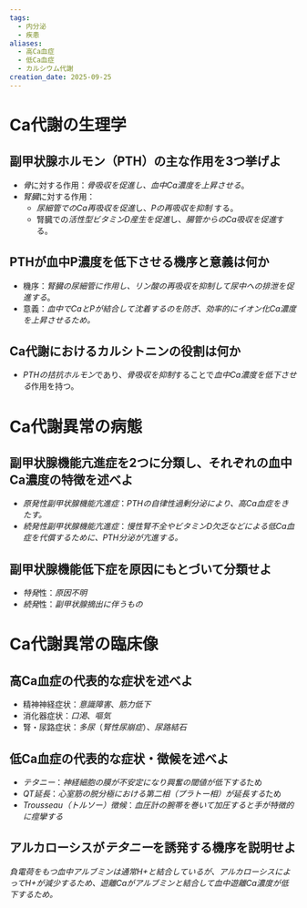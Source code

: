 ```yaml
---
tags:
  - 内分泌
  - 疾患
aliases:
  - 高Ca血症
  - 低Ca血症
  - カルシウム代謝
creation_date: 2025-09-25
---
```

# Ca代謝の生理学
## 副甲状腺ホルモン（PTH）の主な作用を3つ挙げよ
- *骨*に対する作用：*骨吸収を促進し、血中Ca濃度を上昇させる*。
- *腎臓*に対する作用：
	- *尿細管でのCa再吸収を促進*し、*Pの再吸収を抑制* する。
	- 腎臓での*活性型ビタミンD産生を促進*し、*腸管からのCa吸収を促進*する。

## PTHが血中P濃度を低下させる機序と意義は何か
- 機序：*腎臓の尿細管に作用し、リン酸の再吸収を抑制して尿中への排泄を促進する*。
- 意義：*血中でCaとPが結合して沈着するのを防ぎ、効率的にイオン化Ca濃度を上昇させるため。*

## Ca代謝におけるカルシトニンの役割は何か
- *PTHの拮抗ホルモン*であり、*骨吸収を抑制*することで*血中Ca濃度を低下させる*作用を持つ。

# Ca代謝異常の病態
## 副甲状腺機能亢進症を2つに分類し、それぞれの血中Ca濃度の特徴を述べよ
- *原発性副甲状腺機能亢進症*：*PTHの自律性過剰分泌により、高Ca血症をきたす。*
- *続発性副甲状腺機能亢進症*：*慢性腎不全やビタミンD欠乏などによる低Ca血症を代償するために、PTH分泌が亢進する。*

## 副甲状腺機能低下症を原因にもとづいて分類せよ
- *特発*性：*原因不明*
- *続発*性：*副甲状腺摘出に伴うもの*

# Ca代謝異常の臨床像
## 高Ca血症の代表的な症状を述べよ
- 精神神経症状：*意識障害*、*筋力低下*
- 消化器症状：*口渇*、*嘔気*
- 腎・尿路症状：*多尿*（*腎性尿崩症*）、*尿路結石*

## 低Ca血症の代表的な症状・徴候を述べよ
- *テタニー*：*神経細胞の膜が不安定になり興奮の閾値が低下する*ため
- *QT延長*：*心室筋の脱分極における第二相（プラトー相）が延長する*ため
- *Trousseau（トルソー）徴候*：*血圧計の腕帯を巻いて加圧すると手が特徴的に痙攣する*

## アルカローシスが*テタニー*を誘発する機序を説明せよ
*負電荷をもつ血中アルブミンは通常H+と結合しているが、アルカローシスによってH+が減少するため、遊離Caがアルブミンと結合して血中遊離Ca濃度が低下するため。*